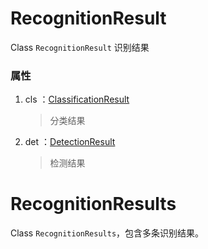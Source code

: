 # RecognitionResult

Class `RecognitionResult` 识别结果

### 属性

1. cls ：[ClassificationResult](../types/ClassificationResult.md)

    > 分类结果

2. det ：[DetectionResult](../types/DetectionResult.md)

    > 检测结果

# RecognitionResults

Class `RecognitionResults`，包含多条识别结果。

